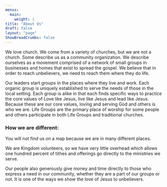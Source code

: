 ```yaml
---
menus:
  main:
    weight: 1
title: "About Us"
draft: false
layout: "page"
ShowBreadCrumbs: false
---
```


We love church. We come from a variety of churches, but we are not a church. Some describe us as a community organization. We describe ourselves as a movement comprised of a network of small groups in businesses and homes that exist to spread the gospel. We believe that in order to reach unbelievers, we need to reach them where they do life.

Our leaders start groups in the places where they live and work. Each organic group is uniquely established to serve the needs of those in the local setting. Each group is alike in that each finds specific ways to practice the core values of Love like Jesus, live like Jesus and lead like Jesus. Because these are our core values, loving and serving God and others is who we are. Life Groups are the primary place of worship for some people and others participate in both Life Groups and traditional churches.



### How we are different:

You will not find us on a map because we are in many different places.

We are Kingdom volunteers, so we have very little overhead which allows one hundred percent of tithes and offerings go directly to the ministries we serve.

Our people also generously give money and time directly to those who express a need in our community, whether they are a part of our groups or not. It is one of the ways we show the love of Jesus to unbelievers.
